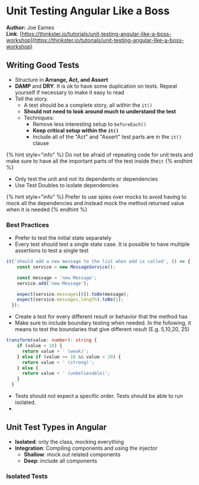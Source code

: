 # Unit Testing Angular Like a Boss

**Author:** Joe Eames  
**Link**: [https://thinkster.io/tutorials/unit-testing-angular-like-a-boss-workshop](https://thinkster.io/tutorials/unit-testing-angular-like-a-boss-workshop)

## Writing Good Tests

* Structure in **Arrange, Act,  and Assert**
* **DAMP** and **DRY**. It is ok to have some duplication on tests. Repeat yourself if necessary to make it easy to read
* Tell the story.
  *  A test should be a complete story, all within the `it()` 
  * **Should not need to look around much to understand the test**
  * Techniques:
    * Remove less interesting setup to `beforeEach()`
    * **Keep critical setup within the `it()`**
    * Include all of the "Act" and "Assert" test parts are in the `it()` clause

{% hint style="info" %}
Do not be afraid of repeating code for unit tests and make sure to have all the important parts of the test inside the`it`
{% endhint %}

* Only test the unit and not its dependents or dependencies
* Use Test Doubles to isolate dependencies

{% hint style="info" %}
Prefer to use spies over mocks to avoid having to mock all the dependencies and instead mock the method returned value when it is needed
{% endhint %}

### Best Practices

* Prefer to test the initial state separately
* Every test should test a single state case. It is possible to have multiple assertions to test a single test 

```typescript
it('should add a new message to the list when add is called', () => {
    const service = new MessageService();

    const message = 'new Message';
    service.add('new Message');

    expect(service.messages[0]).toBe(message);
    expect(service.messages.length).toBe(1);
  });
```

* Create a test for every different result or behavior that the method has
* Make sure to include boundary testing when needed. In the following, it means to test the boundaries that give different result \(E.g. 5,10,20, 25\) 

```typescript
transform(value: number): string {
    if (value < 10) {
      return value + ' (weak)';
    } else if (value >= 10 && value < 20) {
      return value + ' (strong)';
    } else {
      return value + ' (unbelievable)';
    }
  }
```

* Tests should not expect a specific order. Tests should be able to run isolated.
* 
## Unit Test Types in Angular

* **Isolated**: only the class, mocking everything
* **Integration**: Compiling components and using the injector 
  * **Shallow**: mock out related components
  * **Deep**: include all components

### Isolated Tests

###   




